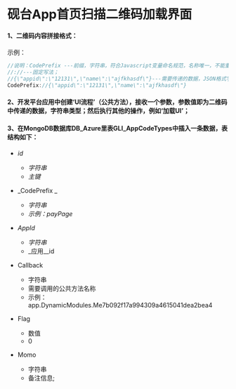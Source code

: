 # 砚台App首页扫描二维码加载界面

#### 1、二维码内容拼接格式：

示例：

```js
//说明：CodePrefix ---前缀，字符串，符合Javascript变量命名规范，名称唯一，不能重复；
//://---固定写法；
//{\"appid\":\"12131\",\"name\":\"ajfkhasdf\"}---需要传递的数据，JSON格式字符串；(引号需要转义！)
CodePrefix://{\"appid\":\"12131\",\"name\":\"ajfkhasdf\"}
```

#### 2、开发平台应用中创建‘UI流程’（公共方法），接收一个参数，参数值即为二维码中传递的数据，字符串类型；然后执行其他的操作，例如‘加载UI’；

#### 3、在MongoDB数据库DB\_Azure里表GLI\_AppCodeTypes中插入一条数据，表结构如下：

* _id_
  * _字符串_
  * _主键_

* _CodePrefix _
  * _字符串_
  * _示例：payPage_

* _AppId_
  * _字符串_
  * _应用\__id

* Callback
  * 字符串
  * 需要调用的公共方法名称
  * 示例：app.DynamicModules.Me7b092f17a994309a4615041dea2bea4

* Flag
  * 数值
  * 0

* Momo
  * 字符串
  * 备注信息;



